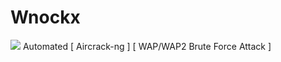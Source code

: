 # Wnockx
<img src="/wnockx/src/banner.PNG"> 
Automated [ Aircrack-ng ] [ WAP/WAP2 Brute Force Attack ]
